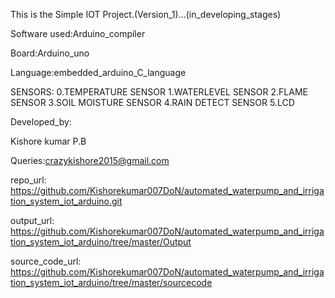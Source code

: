 This is the Simple IOT Project.(Version_1)...(in_developing_stages)


Software used:Arduino_compiler

Board:Arduino_uno

Language:embedded_arduino_C_language

SENSORS:    0.TEMPERATURE SENSOR
            1.WATERLEVEL SENSOR
            2.FLAME SENSOR
            3.SOIL MOISTURE SENSOR
            4.RAIN DETECT SENSOR
            5.LCD 

Developed_by:

Kishore kumar P.B

Queries:crazykishore2015@gmail.com

repo_url: https://github.com/Kishorekumar007DoN/automated_waterpump_and_irrigation_system_iot_arduino.git

output_url: https://github.com/Kishorekumar007DoN/automated_waterpump_and_irrigation_system_iot_arduino/tree/master/Output

source_code_url: https://github.com/Kishorekumar007DoN/automated_waterpump_and_irrigation_system_iot_arduino/tree/master/sourcecode



